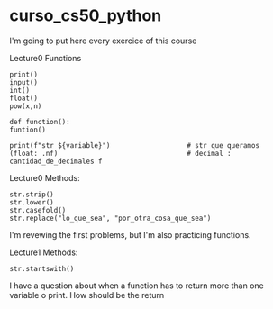 # curso_cs50_python
I'm going to put here every exercice of this course

Lecture0 Functions

    print()
    input()
    int()
    float()
    pow(x,n)

    def function():
    funtion()

    print(f"str ${variable}")                   # str que queramos
    (float: .nf)                                # decimal : cantidad_de_decimales f

Lecture0 Methods:

    str.strip()
    str.lower()
    str.casefold()
    str.replace("lo_que_sea", "por_otra_cosa_que_sea")


I'm revewing the first problems, but I'm also practicing functions.


Lecture1 Methods:

    str.startswith()

I have a question about when a function has to return more than one variable o print. How should be the return

